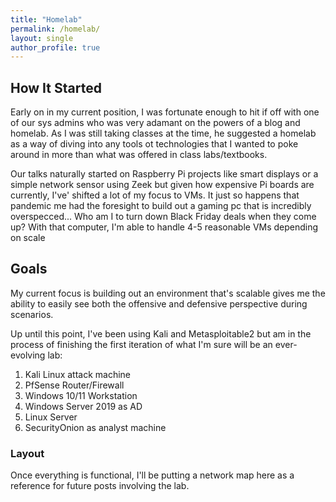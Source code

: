 ```yaml
---
title: "Homelab"
permalink: /homelab/
layout: single
author_profile: true
---
```

## How It Started
Early on in my current position, I was fortunate enough to hit if off with one of our sys admins who was very adamant on the powers of a blog and homelab. As I was still taking classes at the time, he suggested a homelab as a way of diving into any tools ot technologies that I wanted to poke around in more than what was offered in class labs/textbooks.

Our talks naturally started on Raspberry Pi projects like smart displays or a simple network sensor using Zeek but given how expensive Pi boards are currently, I've' shifted a lot of my focus to VMs. It just so happens that pandemic me had the foresight to build out a gaming pc that is incredibly overspecced... Who am I to turn down Black Friday deals when they come up? With that computer, I'm able to handle 4-5 reasonable VMs depending on scale

## Goals
My current focus is building out an environment that's scalable gives me the ability to easily see both the offensive and defensive perspective during scenarios.

Up until this point, I've been using Kali and Metasploitable2 but am in the process of finishing the first iteration of what I'm sure will be an ever-evolving lab:
1. Kali Linux attack machine
2. PfSense Router/Firewall
3. Windows 10/11 Workstation
4. Windows Server 2019 as AD
5. Linux Server
6. SecurityOnion as analyst machine

### Layout
Once everything is functional, I'll be putting a network map here as a reference for future posts involving the lab.
